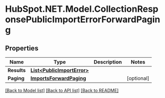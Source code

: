 # HubSpot.NET.Model.CollectionResponsePublicImportErrorForwardPaging

## Properties

Name | Type | Description | Notes
------------ | ------------- | ------------- | -------------
**Results** | [**List&lt;PublicImportError&gt;**](PublicImportError.md) |  | 
**Paging** | [**ImportsForwardPaging**](ImportsForwardPaging.md) |  | [optional] 

[[Back to Model list]](../README.md#documentation-for-models) [[Back to API list]](../README.md#documentation-for-api-endpoints) [[Back to README]](../README.md)

